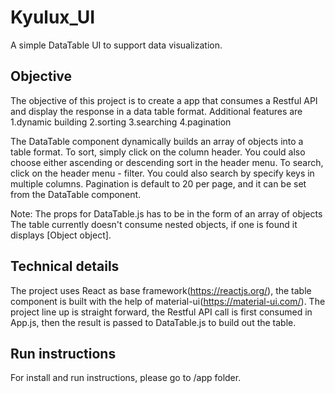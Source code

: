 # Kyulux_UI
A simple DataTable UI to support data visualization.

## Objective
The objective of this project is to create a app that consumes a Restful API and display the response in a data table format.
Additional features are 1.dynamic building 2.sorting 3.searching 4.pagination 

The DataTable component dynamically builds an array of objects into a table format.
To sort, simply click on the column header. You could also choose either ascending or descending sort in the header menu.
To search, click on the header menu - filter. You could also search by specify keys in multiple columns. 
Pagination is default to 20 per page, and it can be set from the DataTable component.

Note: 
The props for DataTable.js has to be in the form of an array of objects
The table currently doesn't consume nested objects, if one is found it displays [Object object].

## Technical details
The project uses React as base framework(https://reactjs.org/), the table component is built with the help of material-ui(https://material-ui.com/).
The project line up is straight forward, the Restful API call is first consumed in App.js, then the result is passed to DataTable.js to build out the table.

## Run instructions
For install and run instructions, please go to /app folder.

